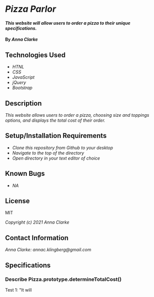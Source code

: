 # _Pizza Parlor_

#### _This website will allow users to order a pizza to their unique specifications._

#### By _**Anna Clarke**_

## Technologies Used

* _HTNL_
* _CSS_
* _JavaScript_
* _jQuery_
* _Bootstrap_

## Description

_This website allows users to order a pizza, choosing size and toppings options, and displays the total cost of their order._

## Setup/Installation Requirements

* _Clone this repository from Github to your desktop_
* _Navigate to the top of the directory_
* _Open directory in your text editor of choice_


## Known Bugs

* _NA_

## License

MIT

_Copyright (c) 2021 Anna Clarke_

## Contact Information

_Anna Clarke: annac.klingberg@gmail.com_

## Specifications

### Describe Pizza.prototype.determineTotalCost()

Test 1: "It will 